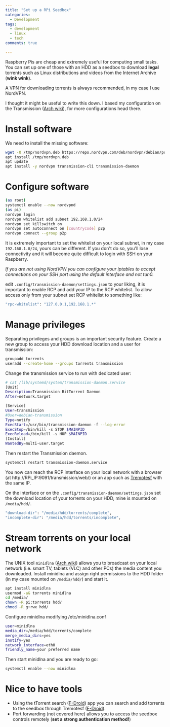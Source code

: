 ```yaml
---
title: "Set up a RPi Seedbox"
categories:
  - Development
tags:
  - development
  - linux
  - tech
comments: true

---
```



Raspberry Pis are cheap and extremely useful for computing small tasks.
You can set up one of those with an HDD as a seedbox to download **legal** torrents such as Linux distributions and videos from the Internet Archive (**wink wink**).

A VPN for downloading torrents is always recommended, in my case I use NordVPN.

I thought it might be useful to write this down.
I based my configuration on the Transmission ([Arch wiki](https://wiki.archlinux.org/index.php/Transmission)), for more configurations head there.


# Install software
We need to install the missing software:

```bash
wget -O /tmp/nordvpn.deb https://repo.nordvpn.com/deb/nordvpn/debian/pool/main/nordvpn-release_1.0.0_all.deb
apt install /tmp/nordvpn.deb
apt update
apt install -y nordvpn transmission-cli transmission-daemon
```

# Configure software

```bash
(as root)
systemctl enable --now nordvpnd
(as pi)
nordvpn login
nordvpn whitelist add subnet 192.168.1.0/24
nordvpn set killswitch on
nordvpn set autoconnect on [countrycode] p2p
nordvpn connect --group p2p
```
It is extremely important to set the whitelist on your local subnet, in my case ```192.168.1.0/24```, yours can be different.
If you don't do so, you'll lose connectivity and it will become quite difficult to login with SSH on your Raspberry.

*If you are not using NordVPN you can configure your iptables to accept connections on your SSH port using the default interface and not tun0.*


edit ```.config/transmission-daemon/settings.json``` to your liking, it is important to enable RCP and add your IP to the RCP whitelist.
To allow access only from your subnet set RCP whitelist to something like:

```bash
"rpc-whitelist": "127.0.0.1,192.168.1.*"
```


# Manage privileges

Separating privileges and groups is an important security feature.
Create a new group to access your HDD download location and a user for transmission:

```bash
groupadd torrents
useradd --create-home --groups torrents transmission
```
Change the transmission service to run with dedicated user:

```bash
# cat /lib/systemd/system/transmission-daemon.service
[Unit]
Description=Transmission BitTorrent Daemon
After=network.target

[Service]
User=transmission
#User=debian-transmission
Type=notify
ExecStart=/usr/bin/transmission-daemon -f --log-error
ExecStop=/bin/kill -s STOP $MAINPID
ExecReload=/bin/kill -s HUP $MAINPID
[Install]
WantedBy=multi-user.target   

```

Then restart the Transmission daemon.
```bash
systemctl restart transmission-daemon.service
```

You now can reach the RCP interface on your local network with a browser (at http://RPi_IP:9091/transmission/web/) or an app such as [Tremotesf](https://f-droid.org/en/packages/org.equeim.tremotesf/) with the same IP.

On the interface or on the ```.config/transmission-daemon/settings.json``` set the download location of your torrents on your HDD, mine is mounted on ```/media/hdd/```.

```bash
"download-dir": "/media/hdd/torrents/complete",
"incomplete-dir": "/media/hdd/torrents/incomplete",   
```

# Stream torrents on your local network
The UNIX tool ```minidlna``` ([Arch wiki](https://wiki.archlinux.org/index.php/ReadyMedia)) allows you to broadcast on your local network (i.e. smart TV, tablets (VLC) and other PCs) the media content you downloaded.
Install minidlna and assign right permissions to the HDD folder (in my case mounted on ```/media/hdd/```) and start it.

```bash
apt install minidlna
usermod -aG torrents minidlna
cd /media/
chown -R pi:torrents hdd/
chmod -R g+rwx hdd/
```

Configure minidlna modifying /etc/minidlna.conf

```bash
user=minidlna
media_dir=/media/hdd/torrents/complete
merge_media_dirs=yes
inotify=yes
network_interface=eth0
friendly_name=your preferred name
```
Then start minidlna and you are ready to go:

```bash
systemctl enable --now minidlna
```

# Nice to have tools

* Using the tTorrent search ([F-Droid](https://f-droid.org/en/packages/hu.tagsoft.ttorrent.search/)) app you can search and add torrents to the seedbox through Tremotesf ([F-Droid](https://f-droid.org/en/packages/org.equeim.tremotesf/)).
* Port forwarding (not covered here) allows you to access the seedbox controls remotely (**set a strong authentication method!**)
